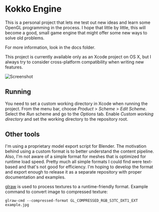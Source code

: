 # Kokko Engine

This is a personal project that lets me test out new ideas and learn some OpenGL
programming in the process. I hope that little by little, this will become a
good, small game engine that might offer some new ways to solve old problems.

For more information, look in the docs folder.

This project is currently available only as an Xcode project on OS X, but I
always try to consider cross-platform compatibility when writing new features.

![Screenshot](http://aleksigron.com/s/kokko_2016-06-01_00.20.08.png)

## Running
You need to set a custom working directory in Xcode when running the project.
From the menu bar, choose _Product_ > _Scheme_ > _Edit Scheme_. Select the _Run_
scheme and go to the _Options_ tab. Enable _Custom working directory_ and set
the working directory to the repository root.

## Other tools
I'm using a proprietary model export script for Blender. The motivation behind
using a custom format is to better understand the content pipeline. Also, I'm
not aware of a simple format for meshes that is optimized for runtime load
speed. Pretty much all simple formats I could find were text-based and that's
not good for efficiency. I'm hoping to develop the format and export enough to
release it as a separate repository with proper documentation and examples.

[glraw](https://github.com/cginternals/glraw) is used to process textures to a
runtime-friendly format. Example command to convert image to compressed texture:
```
glraw-cmd --compressed-format GL_COMPRESSED_RGB_S3TC_DXT1_EXT example.jpg
```
